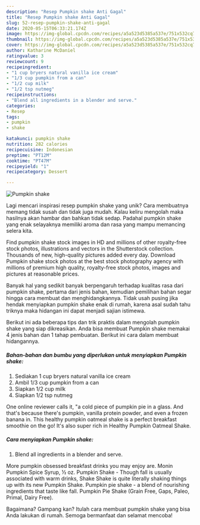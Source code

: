 ```yaml
---
description: "Resep Pumpkin shake Anti Gagal"
title: "Resep Pumpkin shake Anti Gagal"
slug: 52-resep-pumpkin-shake-anti-gagal
date: 2020-05-15T06:33:21.174Z
image: https://img-global.cpcdn.com/recipes/a5a523d5385a537e/751x532cq70/pumpkin-shake-recipe-main-photo.jpg
thumbnail: https://img-global.cpcdn.com/recipes/a5a523d5385a537e/751x532cq70/pumpkin-shake-recipe-main-photo.jpg
cover: https://img-global.cpcdn.com/recipes/a5a523d5385a537e/751x532cq70/pumpkin-shake-recipe-main-photo.jpg
author: Katharine McDaniel
ratingvalue: 3
reviewcount: 9
recipeingredient:
- "1 cup bryers natural vanilla ice cream"
- "1/3 cup pumpkin from a can"
- "1/2 cup milk"
- "1/2 tsp nutmeg"
recipeinstructions:
- "Blend all ingredients in a blender and serve."
categories:
- Resep
tags:
- pumpkin
- shake

katakunci: pumpkin shake 
nutrition: 282 calories
recipecuisine: Indonesian
preptime: "PT12M"
cooktime: "PT47M"
recipeyield: "1"
recipecategory: Dessert

---
```



![Pumpkin shake](https://img-global.cpcdn.com/recipes/a5a523d5385a537e/751x532cq70/pumpkin-shake-recipe-main-photo.jpg)

Lagi mencari inspirasi resep pumpkin shake yang unik? Cara membuatnya memang tidak susah dan tidak juga mudah. Kalau keliru mengolah maka hasilnya akan hambar dan bahkan tidak sedap. Padahal pumpkin shake yang enak selayaknya memiliki aroma dan rasa yang mampu memancing selera kita.

Find pumpkin shake stock images in HD and millions of other royalty-free stock photos, illustrations and vectors in the Shutterstock collection. Thousands of new, high-quality pictures added every day. Download Pumpkin shake stock photos at the best stock photography agency with millions of premium high quality, royalty-free stock photos, images and pictures at reasonable prices.

Banyak hal yang sedikit banyak berpengaruh terhadap kualitas rasa dari pumpkin shake, pertama dari jenis bahan, kemudian pemilihan bahan segar hingga cara membuat dan menghidangkannya. Tidak usah pusing jika hendak menyiapkan pumpkin shake enak di rumah, karena asal sudah tahu triknya maka hidangan ini dapat menjadi sajian istimewa.


Berikut ini ada beberapa tips dan trik praktis dalam mengolah pumpkin shake yang siap dikreasikan. Anda bisa membuat Pumpkin shake memakai 4 jenis bahan dan 1 tahap pembuatan. Berikut ini cara dalam membuat hidangannya.

<!--inarticleads1-->

##### Bahan-bahan dan bumbu yang diperlukan untuk menyiapkan Pumpkin shake:

1. Sediakan 1 cup bryers natural vanilla ice cream
1. Ambil 1/3 cup pumpkin from a can
1. Siapkan 1/2 cup milk
1. Siapkan 1/2 tsp nutmeg


One online reviewer calls it, &#34;a cold piece of pumpkin pie in a glass. And that&#39;s because there&#39;s pumpkin, vanilla protein powder, and even a frozen banana in. This healthy pumpkin oatmeal shake is a perfect breakfast smoothie on the go! It&#39;s also super rich in Healthy Pumpkin Oatmeal Shake. 

<!--inarticleads2-->

##### Cara menyiapkan Pumpkin shake:

1. Blend all ingredients in a blender and serve.


More pumpkin obsessed breakfast drinks you may enjoy are. Monin Pumpkin Spice Syrup, ½ oz. Pumpkin Shake - Though fall is usually associated with warm drinks, Shake Shake is quite literally shaking things up with its new Pumpkin Shake. Pumpkin pie shake - a blend of nourishing ingredients that taste like fall. Pumpkin Pie Shake (Grain Free, Gaps, Paleo, Primal, Dairy Free). 

Bagaimana? Gampang kan? Itulah cara membuat pumpkin shake yang bisa Anda lakukan di rumah. Semoga bermanfaat dan selamat mencoba!

